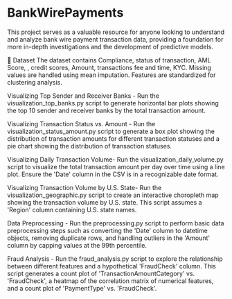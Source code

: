 # BankWirePayments
This project serves as a valuable resource for anyone looking to understand and analyze bank wire payment transaction data, providing a foundation for more in-depth investigations and the development of predictive models.

📂 Dataset The dataset contains Compliance, status of transaction, AML Score, , credit scores, Amount, transactions fee and time, KYC. Missing values are handled using mean imputation. Features are standardized for clustering analysis.

Visualizing Top Sender and Receiver Banks - Run the visualization_top_banks.py script to generate horizontal bar plots showing the top 10 sender and receiver banks by the total transaction amount.

Visualizing Transaction Status vs. Amount - Run the visualization_status_amount.py script to generate a box plot showing the distribution of transaction amounts for different transaction statuses and a pie chart showing the distribution of transaction statuses.

Visualizing Daily Transaction Volume- Run the visualization_daily_volume.py script to visualize the total transaction amount per day over time using a line plot. Ensure the 'Date' column in the CSV is in a recognizable date format.

Visualizing Transaction Volume by U.S. State- Run the visualization_geographic.py script to create an interactive choropleth map showing the transaction volume by U.S. state. This script assumes a 'Region' column containing U.S. state names.

Data Preprocessing - Run the preprocessing.py script to perform basic data preprocessing steps such as converting the 'Date' column to datetime objects, removing duplicate rows, and handling outliers in the 'Amount' column by capping values at the 99th percentile.

Fraud Analysis - Run the fraud_analysis.py script to explore the relationship between different features and a hypothetical 'FraudCheck' column. This script generates a count plot of 'TransactionAmountCategory' vs. 'FraudCheck', a heatmap of the correlation matrix of numerical features, and a count plot of 'PaymentType' vs. 'FraudCheck'. 



